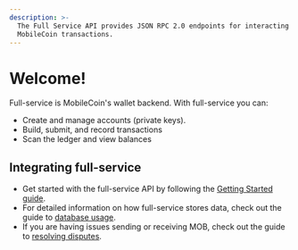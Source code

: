 ```yaml
---
description: >-
  The Full Service API provides JSON RPC 2.0 endpoints for interacting with your
  MobileCoin transactions.
---
```


# Welcome!

Full-service is MobileCoin's wallet backend. With full-service you can:

* Create and manage accounts (private keys).
* Build, submit, and record transactions
* Scan the ledger and view balances

## Integrating full-service

* Get started with the full-service API by following the [Getting Started guide](usage/getting-started/).
* For detailed information on how full-service stores data, check out the guide to [database usage](usage/database-usage.md).
* If you are having issues sending or receiving MOB, check out the guide to [resolving disputes](faq/resolve-disputes.md).

